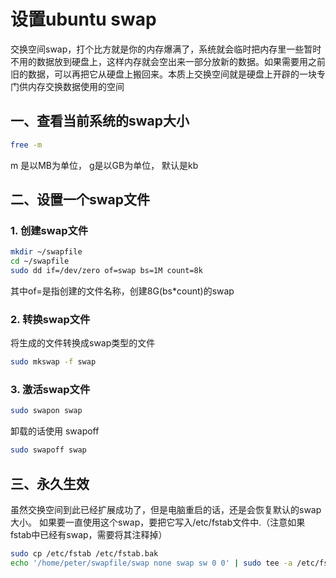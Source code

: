 # 设置ubuntu swap

交换空间swap，打个比方就是你的内存爆满了，系统就会临时把内存里一些暂时不用的数据放到硬盘上，这样内存就会空出来一部分放新的数据。如果需要用之前旧的数据，可以再把它从硬盘上搬回来。本质上交换空间就是硬盘上开辟的一块专门供内存交换数据使用的空间

## 一、查看当前系统的swap大小
```bash
free -m 
```
m 是以MB为单位， g是以GB为单位， 默认是kb

## 二、设置一个swap文件
### 1. 创建swap文件
```bash
mkdir ~/swapfile
cd ~/swapfile
sudo dd if=/dev/zero of=swap bs=1M count=8k
```
其中of=是指创建的文件名称，创建8G(bs*count)的swap
### 2. 转换swap文件
将生成的文件转换成swap类型的文件
```bash
sudo mkswap -f swap
```

### 3. 激活swap文件
```bash
sudo swapon swap
```
卸载的话使用 swapoff
```bash
sudo swapoff swap
```
## 三、永久生效
虽然交换空间到此已经扩展成功了，但是电脑重启的话，还是会恢复默认的swap大小。
如果要一直使用这个swap，要把它写入/etc/fstab文件中.（注意如果fstab中已经有swap，需要将其注释掉）

```bash
sudo cp /etc/fstab /etc/fstab.bak
echo '/home/peter/swapfile/swap none swap sw 0 0' | sudo tee -a /etc/fstab
```


